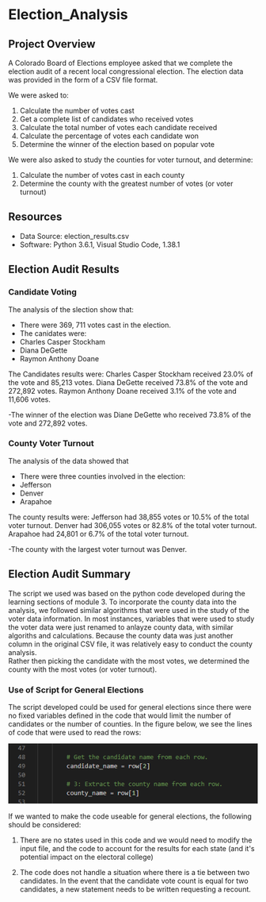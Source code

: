 # Election_Analysis

## Project Overview
A Colorado Board of Elections employee asked that we complete the election audit of a recent local congressional election.  The election data was provided in the form of a CSV file format.

We were asked to:
1. Calculate the number of votes cast
2. Get a complete list of candidates who received votes
3. Calculate the total number of votes each candidate received
4. Calculate the percentage of votes each candidate won
5. Determine the winner of the election based on popular vote

We were also asked to study the counties for voter turnout, and determine:
1. Calculate the number of votes cast in each county
2. Determine the county with the greatest number of votes (or voter turnout)

## Resources
- Data Source: election_results.csv
- Software: Python 3.6.1, Visual Studio Code, 1.38.1

## Election Audit Results

### Candidate Voting
The analysis of the slection show that:
- There were 369, 711 votes cast in the election.
- The canidates were:
- Charles Casper Stockham
- Diana DeGette
- Raymon Anthony Doane

The Candidates results were:
Charles Casper Stockham received 23.0% of the vote and 85,213 votes.
Diana DeGette received 73.8% of the vote and 272,892 votes.
Raymon Anthony Doane received 3.1% of the vote and 11,606 votes.

-The winner of the election was
Diane DeGette who received 73.8% of the vote and 272,892 votes.

### County Voter Turnout
The analysis of the data showed that
- There were three counties involved in the election:
- Jefferson
- Denver
- Arapahoe

The county results were:
Jefferson had 38,855 votes or 10.5% of the total voter turnout.
Denver had 306,055 votes or 82.8% of the total voter turnout.
Arapahoe had 24,801 or 6.7% of the total voter turnout.

-The county with the largest voter turnout was Denver.

## Election Audit Summary
The script we used was based on the python code developed during the learning sections of module 3.
To incorporate the county data into the analysis, we followed similar algorithms that were used in the study
of the voter data information.  In most instances, variables that were used to study the voter data were just renamed to anlayze county data, with similar algoriths and calculations.  Because the county data was just another column in the original CSV file, it was relatively easy to conduct the county analysis.  
Rather then picking the candidate with the most votes, we determined the county with the most votes (or 
voter turnout).

### Use of Script for General Elections
The script developed could be used for general elections since there were no fixed variables defined
in the code that would limit the number of candidates or the number of counties.
In the figure below, we see the lines of code that were used to read the rows:

![Graph](/Resources/Input1.PNG)

If we wanted to make the code useable for general elections, the following should be considered:
1. There are no states used in this code and we would need to modify the input file, and the code to account
for the results for each state (and it's potential impact on the electoral college)

2. The code does not handle a situation where there is a tie between two candidates.  In the event that the 
candidate vote count is equal for two candidates, a new statement needs to be written requesting a recount.


